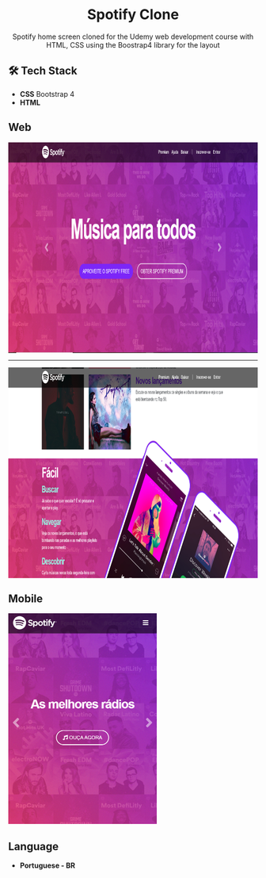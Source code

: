
<h1 align="center">
Spotify Clone</h1>

<p align="center">Spotify home screen cloned for the Udemy web development course with HTML, CSS using the Boostrap4 library for the layout</p>

## 🛠 Tech Stack

- **CSS** Bootstrap 4
-  **HTML** 

 ## Web
<div>   
  <img src="https://github.com/jpm4rtinss/Spotify-Clone/blob/master/imagens/spotify.PNG" alt="home web"  height="425" align="center">
 <hr>
  <img src="https://github.com/jpm4rtinss/Spotify-Clone/blob/master/imagens/spotify1.PNG" alt="home web" height="425" align="center">
</div>

## Mobile
  <img src="https://github.com/jpm4rtinss/Spotify-Clone/blob/master/imagens/spotify-mobile.PNG" alt="home web" height="425">

## Language

- **Portuguese - BR**


